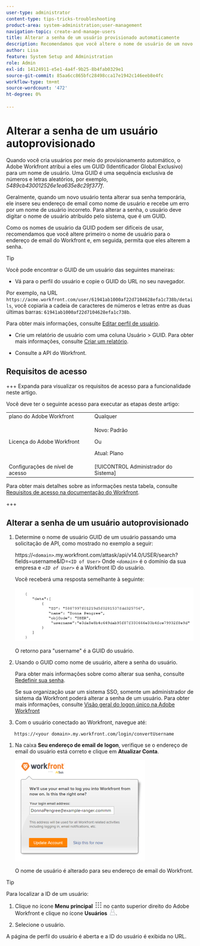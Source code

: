 ```yaml
---
user-type: administrator
content-type: tips-tricks-troubleshooting
product-area: system-administration;user-management
navigation-topic: create-and-manage-users
title: Alterar a senha de um usuário provisionado automaticamente
description: Recomendamos que você altere o nome de usuário de um novo usuário para seu endereço de email do Workfront e, em seguida, permita que ele altere a senha.
author: Lisa
feature: System Setup and Administration
role: Admin
exl-id: 14124911-e5e1-4a4f-9b25-8b4fab0329e1
source-git-commit: 85aa6cc865bfc28498cca17e1942c146eeb8e4fc
workflow-type: tm+mt
source-wordcount: '472'
ht-degree: 0%

---
```


# Alterar a senha de um usuário autoprovisionado

Quando você cria usuários por meio do provisionamento automático, o Adobe Workfront atribui a eles um GUID (Identificador Global Exclusivo) para um nome de usuário. Uma GUID é uma sequência exclusiva de números e letras aleatórios, por exemplo, *5489cb430012526e1ea635e8c29f377f*.

Geralmente, quando um novo usuário tenta alterar sua senha temporária, ele insere seu endereço de email como nome de usuário e recebe um erro por um nome de usuário incorreto. Para alterar a senha, o usuário deve digitar o nome de usuário atribuído pelo sistema, que é um GUID.

Como os nomes de usuário da GUID podem ser difíceis de usar, recomendamos que você altere primeiro o nome de usuário para o endereço de email do Workfront e, em seguida, permita que eles alterem a senha.

>[!TIP]
>
>Você pode encontrar o GUID de um usuário das seguintes maneiras:
>
>* Vá para o perfil do usuário e copie o GUID do URL no seu navegador.
>
>  Por exemplo, na URL `https://acme.workfront.com/user/61941ab1000af22d7104628efa1c738b/details`, você copiaria a cadeia de caracteres de números e letras entre as duas últimas barras: `61941ab1000af22d7104628efa1c738b`.
>
>  Para obter mais informações, consulte [Editar perfil de usuário](../../../administration-and-setup/add-users/create-and-manage-users/edit-a-users-profile.md).
>
>* Crie um relatório de usuário com uma coluna Usuário > GUID. Para obter mais informações, consulte [Criar um relatório](../../../reports-and-dashboards/reports/creating-and-managing-reports/create-report.md).
>
>* Consulte a API do Workfront.
>

## Requisitos de acesso

+++ Expanda para visualizar os requisitos de acesso para a funcionalidade neste artigo.

Você deve ter o seguinte acesso para executar as etapas deste artigo:

<table style="table-layout:auto"> 
 <col> 
 <col> 
 <tbody> 
  <tr> 
   <td role="rowheader">plano do Adobe Workfront</td> 
   <td>Qualquer</td> 
  </tr> 
  <tr> 
  <tr> 
   <td role="rowheader">Licença do Adobe Workfront</td> 
   <td><p>Novo: Padrão</p>
       <p>Ou</p>
       <p>Atual: Plano</p></td>
  </tr> 
  </tr> 
  <tr> 
   <td role="rowheader">Configurações de nível de acesso</td> 
   <td>[!UICONTROL Administrador do Sistema]</td>
  </tr> 
 </tbody> 
</table>

Para obter mais detalhes sobre as informações nesta tabela, consulte [Requisitos de acesso na documentação do Workfront](/help/quicksilver/administration-and-setup/add-users/access-levels-and-object-permissions/access-level-requirements-in-documentation.md).

+++

## Alterar a senha de um usuário autoprovisionado

1. Determine o nome de usuário GUID de um usuário passando uma solicitação de API, como mostrado no exemplo a seguir:

   https://`<domain>`.my.workfront.com/attask/api/v14.0/USER/search?fields=username&amp;ID=`<ID of User>` Onde *`<domain>`* é o domínio da sua empresa e *`<ID of User>`* é a Workfront ID do usuário.

   Você receberá uma resposta semelhante à seguinte:

   ![Obter GUID](assets/get-guid.png)

   O retorno para &quot;username&quot; é a GUID do usuário.

1. Usando o GUID como nome de usuário, altere a senha do usuário.

   Para obter mais informações sobre como alterar sua senha, consulte [Redefinir sua senha](../../../workfront-basics/manage-your-account-and-profile/managing-your-workfront-account/reset-your-password.md).

   Se sua organização usar um sistema SSO, somente um administrador de sistema da Workfront poderá alterar a senha de um usuário. Para obter mais informações, consulte [Visão geral do logon único na Adobe Workfront](../../../administration-and-setup/add-users/single-sign-on/sso-in-workfront.md)

1. Com o usuário conectado ao Workfront, navegue até:

```
   https://<your domain>.my.workfront.com/login/convertUsername
```

1. Na caixa **Seu endereço de email de logon**, verifique se o endereço de email do usuário está correto e clique em **Atualizar Conta**.

   ![Nome de usuário](assets/guidusername-350x272.png)

   O nome de usuário é alterado para seu endereço de email do Workfront.

>[!TIP]
>
>Para localizar a ID de um usuário:
>
>1. Clique no ícone **Menu principal** ![Ícone do menu principal](assets/main-menu-icon.png) no canto superior direito do Adobe Workfront e clique no ícone **Usuários** ![Usuários](assets/users-icon-in-main-menu.png).
>
>1. Selecione o usuário.
>
>   A página de perfil do usuário é aberta e a ID do usuário é exibida no URL.
>

